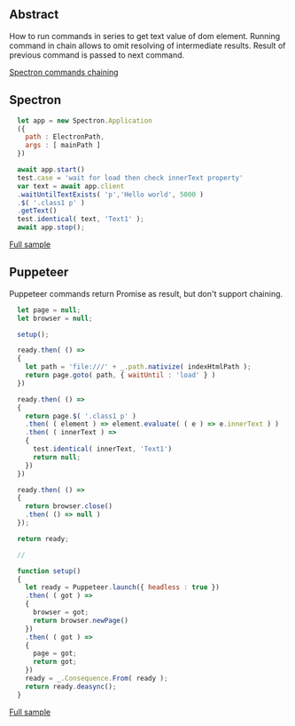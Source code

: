 ## Abstract
How to run commands in series to get text value of dom element.
Running command in chain allows to omit resolving of intermediate results. 
Result of previous command is passed to next command.

[Spectron commands chaining](https://webdriver.io/docs/pageobjects.html#chaining-commands)

## Spectron
```javascript
  let app = new Spectron.Application
  ({
    path : ElectronPath,
    args : [ mainPath ]
  })

  await app.start()
  test.case = 'wait for load then check innerText property'
  var text = await app.client
  .waitUntilTextExists( 'p','Hello world', 5000 )
  .$( '.class1 p' )
  .getText()
  test.identical( text, 'Text1' );
  await app.stop();
```
[Full sample](../../../sample/spectron/Chaining.test.s)

## Puppeteer

Puppeteer commands return Promise as result, but don't support chaining.

```javascript
  let page = null;
  let browser = null;

  setup();

  ready.then( () =>
  {
    let path = 'file:///' + _.path.nativize( indexHtmlPath );
    return page.goto( path, { waitUntil : 'load' } )
  })

  ready.then( () =>
  {
    return page.$( '.class1 p' )
    .then( ( element ) => element.evaluate( ( e ) => e.innerText ) )
    .then( ( innerText ) =>
    {
      test.identical( innerText, 'Text1')
      return null;
    })
  })

  ready.then( () =>
  {
    return browser.close()
    .then( () => null )
  });

  return ready;

  //

  function setup()
  {
    let ready = Puppeteer.launch({ headless : true })
    .then( ( got ) =>
    {
      browser = got;
      return browser.newPage()
    })
    .then( ( got ) =>
    {
      page = got;
      return got;
    })
    ready = _.Consequence.From( ready );
    return ready.deasync();
  }
```
[Full sample](../../../sample/puppeteer/Chaining.test.s)
